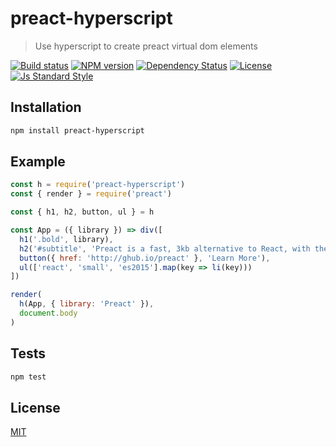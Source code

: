 
# preact-hyperscript

> Use hyperscript to create preact virtual dom elements

[![Build status][travis-image]][travis-url]
[![NPM version][version-image]][version-url]
[![Dependency Status][david-image]][david-url]
[![License][license-image]][license-url]
[![Js Standard Style][standard-image]][standard-url]

## Installation

```bash
npm install preact-hyperscript
```

## Example

```js
const h = require('preact-hyperscript')
const { render } = require('preact')

const { h1, h2, button, ul } = h

const App = ({ library }) => div([
  h1('.bold', library),
  h2('#subtitle', 'Preact is a fast, 3kb alternative to React, with the same ES2015 API'),
  button({ href: 'http://ghub.io/preact' }, 'Learn More'),
  ul(['react', 'small', 'es2015'].map(key => li(key)))
])

render(
  h(App, { library: 'Preact' }),
  document.body
)
```

## Tests

```bash
npm test
```

## License

[MIT][license-url]

[travis-image]: https://img.shields.io/travis/queckezz/preact-hyperscript.svg?style=flat-square
[travis-url]: https://travis-ci.org/queckezz/preact-hyperscript

[version-image]: https://img.shields.io/npm/v/preact-hyperscript.svg?style=flat-square
[version-url]: https://npmjs.org/package/preact-hyperscript

[david-image]: http://img.shields.io/david/queckezz/preact-hyperscript.svg?style=flat-square
[david-url]: https://david-dm.org/queckezz/preact-hyperscript

[standard-image]: https://img.shields.io/badge/code-standard-brightgreen.svg?style=flat-square
[standard-url]: https://github.com/feross/standard

[license-image]: http://img.shields.io/npm/l/preact-hyperscript.svg?style=flat-square
[license-url]: ./license